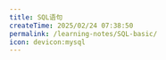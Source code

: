 ```yaml
---
title: SQL语句
createTime: 2025/02/24 07:38:50
permalink: /learning-notes/SQL-basic/
icon: devicon:mysql
---
```

